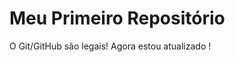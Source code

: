 Meu Primeiro Repositório 
======================== 

O Git/GitHub são legais!
Agora estou atualizado !
